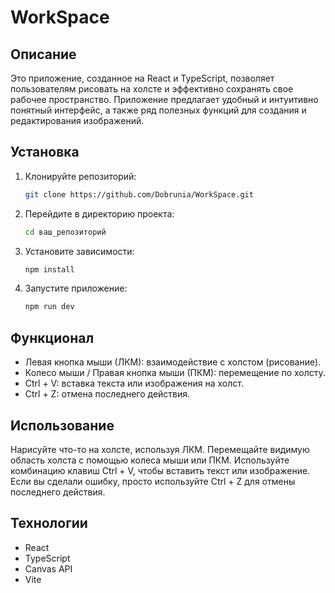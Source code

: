 # WorkSpace

## Описание

Это приложение, созданное на React и TypeScript, позволяет пользователям рисовать на холсте и эффективно сохранять свое рабочее пространство. Приложение предлагает удобный и интуитивно понятный интерфейс, а также ряд полезных функций для создания и редактирования изображений.

## Установка

1. Клонируйте репозиторий:

   ```bash
   git clone https://github.com/Dobrunia/WorkSpace.git
2. Перейдите в директорию проекта:
    ```bash
    cd ваш_репозиторий
3. Установите зависимости: 
    ```bash
    npm install
4. Запустите приложение: 
    ```bash
    npm run dev

## Функционал

+ Левая кнопка мыши (ЛКМ): взаимодействие с холстом (рисование).
+ Колесо мыши / Правая кнопка мыши (ПКМ): перемещение по холсту.
+ Ctrl + V: вставка текста или изображения на холст.
+ Ctrl + Z: отмена последнего действия.

## Использование

Нарисуйте что-то на холсте, используя ЛКМ.
Перемещайте видимую область холста с помощью колеса мыши или ПКМ.
Используйте комбинацию клавиш Ctrl + V, чтобы вставить текст или изображение.
Если вы сделали ошибку, просто используйте Ctrl + Z для отмены последнего действия.

## Технологии

+ React
+ TypeScript
+ Canvas API
+ Vite